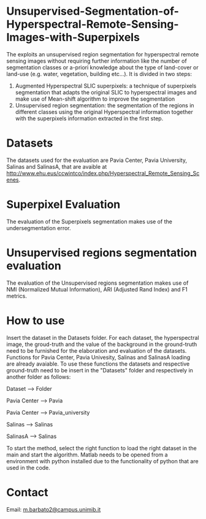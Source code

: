 # Unsupervised-Segmentation-of-Hyperspectral-Remote-Sensing-Images-with-Superpixels

The exploits an unsupervised region segmentation for hyperspectral remote sensing images without requiring further information like the number of segmentation classes or a-priori knowledge about the type of land-cover or land-use (e.g. water, vegetation, building etc...). It is divided in two steps:

1) Augmented Hyperspectral SLIC superpixels: a technique of superpixels segmentation that adapts the original SLIC to hyperspectral images and make use of Mean-shift algorithm to improve the segmentation
2) Unsupervised region segmentation: the segmentation of the regions in different classes using the original Hyperspectral information together with the superpixels information extracted in the first step.

# Datasets

The datasets used for the evaluation are Pavia Center, Pavia University, Salinas and SalinasA, that are avaible at http://www.ehu.eus/ccwintco/index.php/Hyperspectral_Remote_Sensing_Scenes.

# Superpixel Evaluation

The evaluation of the Superpixels segmentation makes use of the undersegmentation error.

# Unsupervised regions segmentation evaluation

The evaluation of the Unsupervised regions segmentation makes use of NMI (Normalized Mutual Information), ARI (Adjusted Rand Index) and F1 metrics.

# How to use

Insert the dataset in the Datasets folder. For each dataset, the hyperspectral image, the groud-truth and the value of the background in the ground-truth need to be furnished for the elaboration and evaluation of the datasets. Functions for Pavia Center, Pavia Univesity, Salinas and SalinasA loading are already avaiable. To use these functions the datasets and respective ground-truth need to be insert in the "Datasets" folder and respectively in another folder as follows:

Dataset --> Folder

Pavia Center --> Pavia

Pavia Center --> Pavia_university

Salinas --> Salinas

SalinasA --> Salinas

To start the method, select the right function to load the right dataset in the main and start the algorithm. Matlab needs to be opened from a environment with python installed due to the functionality of python that are used in the code.

# Contact

Email: m.barbato2@campus.unimib.it

